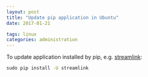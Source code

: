 ```yaml
---
layout: post
title: "Update pip application in Ubuntu"
date: 2017-01-21

tags: linux
categories: administration
---
```

To update application installed by pip, e.g. [streamlink](https://github.com/streamlink/streamlink):

```bat
sudo pip install -U streamlink
```